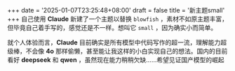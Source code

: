 +++
date = '2025-01-07T23:25:48+08:00'
draft = false
title = '新主题small'
+++
自己使用 **Claude** 新建了一个主题以替换 `blowfish` ，素材不如原主题丰富，但毕竟自己着手写的，感觉还是不一样。想叫它 `small` ，因为确实小而简单。

就个人体验而言，**Claude** 目前确实是所有模型中代码写作的超一流，理解能力超级棒，不会像 **4o** 那样偷懒，甚至能让我这样的小白实现自己的想法。国内的目前看好 **deepseek** 和 **qwen** ，虽然现在能力稍稍欠缺……希望见证国产模型的崛起
